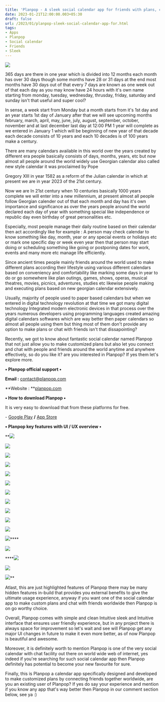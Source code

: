 ```yaml
---
title: 'Planpop - A sleek social calendar app for friends with plans, chat etc.'
date: 2023-01-21T12:00:00.003+05:30
draft: false
url: /2023/01/planpop-sleek-social-calendar-app-for.html
tags: 
- Apps
- Planpop
- Social calendar
- Friends
- Sleek
---
```


 [![](https://lh3.googleusercontent.com/-bTRkh8t_bcY/Y8EEK7atAEI/AAAAAAAAQXE/jy4PnqojjxAicrVfek9nn8GZZH9pTSyCgCNcBGAsYHQ/s1600/1673593896740267-0.png)](https://lh3.googleusercontent.com/-bTRkh8t_bcY/Y8EEK7atAEI/AAAAAAAAQXE/jy4PnqojjxAicrVfek9nn8GZZH9pTSyCgCNcBGAsYHQ/s1600/1673593896740267-0.png) 

  

  

  

365 days are there in one year which is divided into 12 months each month has over 30 days though some months have 28 or 31 days at the end most months have 30 days out of that every 7 days are known as one week out of that each day as you may know have 24 hours with it's own name starting from monday, tuesday, wednesday, thrusday, friday, saturday and sunday isn't that useful and super cool?

  

In sense, a week start from Monday but a month starts from it's 1st day and an year starts 1st day of January after that we will see upcoming months february, march, april, may, june, july, august, september, october, november and at last december last day at 12:00 PM 1 year will complete as we entered in January 1 which will be beginning of new year of that decade each decade consists of 10 years and each 10 decades is of 100 years make a century.

  

There are many calendars available in this world over the years created by different era people basically consists of days, months, years, etc but now almost all people around the world widely use Georgian calendar also called new style calendar it was proclaimed by Pope

Gregory XIII in year 1582 as a reform of the Julian calendar in which at present we are in year 2023 of the 21st century.

  

Now we are In 21st century when 10 centuries basically 1000 years complete we will enter into a new millennium, at present almost all people follow Georgian calender out of that each month and day has it's own importance and significance as over the years people around the world declared each day of year with something special like independence or republic day even birthday of great personalities etc.

  

Especially, most people manage their daily routine based on their calendar then act accordingly like for example : A person may check calendar to know something like day, month, year or any special events or holidays etc or mark one specific day or week even year then that person may start doing or scheduling something like going or postponing dates for work, events and many more etc manage life efficiently.

  

Since ancient times people mainly friends around the world used to make different plans according their lifestyle using various different calendars based on conveniency and comfortability like marking some days in year to do or go somewhere like plan outings, games, shows, operas, musical theatres, movies, picnics, adventures, studies etc likewise people making and executing plans based on new georgian calendar extensively.

  

Usually, majority of people used to paper based calendars but when we entered in digital technology revolution at that time we got many digital technology Integrated modern electronic devices in that process over the years numerous developers using programming languages created amazing digital calendars softwares which are way better then paper calendars so almost all people using them but thing most of them don't provide any option to make plans or chat with friends isn't that dissapointing?

  

Recently, we got to know about fantastic social calendar named Planpop that not just allow you to make customized plans but also let you connect and chat with people and friends around the world anytime and anywhere effectively, so do you like it? are you interested in Planpop? If yes them let's explore more.

  

**• Planpop official support •**

**Email :** [contact@planpop.com](mailto:contact@planpop.com)

**Website : **[planpop.com](http://planpop.com)

**• How to download Planpop •**

It is very easy to download that from these platforms for free.

  

\- [Google Play](https://play.google.com/store/apps/details?id=net.sevendays.alpaca) **/** [App Store](https://apps.apple.com/us/app/id1300063587)

**• Planpop key features with UI / UX overview •**

 **[![](https://lh3.googleusercontent.com/-NL-Ei8UYaXo/Y8EEKDpOlgI/AAAAAAAAQXA/9Ip33RfUGJAtC8Yam6Hw6KC2u7SUWSi6gCNcBGAsYHQ/s1600/1673593893247406-1.png)](https://lh3.googleusercontent.com/-NL-Ei8UYaXo/Y8EEKDpOlgI/AAAAAAAAQXA/9Ip33RfUGJAtC8Yam6Hw6KC2u7SUWSi6gCNcBGAsYHQ/s1600/1673593893247406-1.png) 

 [![](https://lh3.googleusercontent.com/-bo3MDrUFzGQ/Y8EEJTL7GNI/AAAAAAAAQW8/05HgsgLZKXYJZsSrL2rje0zsQMBbnTnJgCNcBGAsYHQ/s1600/1673593890048535-2.png)](https://lh3.googleusercontent.com/-bo3MDrUFzGQ/Y8EEJTL7GNI/AAAAAAAAQW8/05HgsgLZKXYJZsSrL2rje0zsQMBbnTnJgCNcBGAsYHQ/s1600/1673593890048535-2.png) 

 [![](https://lh3.googleusercontent.com/-E_erBqZbiQA/Y8EEIa5Vm_I/AAAAAAAAQW4/NUM_gdgf6ZAeNmYLO_yKjNt9fcBvoWqHQCNcBGAsYHQ/s1600/1673593886988296-3.png)](https://lh3.googleusercontent.com/-E_erBqZbiQA/Y8EEIa5Vm_I/AAAAAAAAQW4/NUM_gdgf6ZAeNmYLO_yKjNt9fcBvoWqHQCNcBGAsYHQ/s1600/1673593886988296-3.png) 

 [![](https://lh3.googleusercontent.com/-kaJyvJDWz-Y/Y8EEHx1wQII/AAAAAAAAQW0/EpTKpuF5gmIx6AFV_jPlUxO3S8-q2tQfgCNcBGAsYHQ/s1600/1673593883665573-4.png)](https://lh3.googleusercontent.com/-kaJyvJDWz-Y/Y8EEHx1wQII/AAAAAAAAQW0/EpTKpuF5gmIx6AFV_jPlUxO3S8-q2tQfgCNcBGAsYHQ/s1600/1673593883665573-4.png) 

 [![](https://lh3.googleusercontent.com/-e-IY0gZJhwU/Y8EEG7geBBI/AAAAAAAAQWw/rnAoJlqdjCshDSe4hSlvyyuOQEgaCh-tACNcBGAsYHQ/s1600/1673593880129794-5.png)](https://lh3.googleusercontent.com/-e-IY0gZJhwU/Y8EEG7geBBI/AAAAAAAAQWw/rnAoJlqdjCshDSe4hSlvyyuOQEgaCh-tACNcBGAsYHQ/s1600/1673593880129794-5.png) 

 [![](https://lh3.googleusercontent.com/-TmRKuUvyFIw/Y8EEGLBWK-I/AAAAAAAAQWs/0d4jjV1X-34KGp6IaKKllkJcGiMDRQ-6QCNcBGAsYHQ/s1600/1673593876662675-6.png)](https://lh3.googleusercontent.com/-TmRKuUvyFIw/Y8EEGLBWK-I/AAAAAAAAQWs/0d4jjV1X-34KGp6IaKKllkJcGiMDRQ-6QCNcBGAsYHQ/s1600/1673593876662675-6.png) 

 [![](https://lh3.googleusercontent.com/-zLSuXqfnFGw/Y8EEFELpmGI/AAAAAAAAQWo/gwU7-XxjpdYi3B54NG9xFN4xazixmaQ3wCNcBGAsYHQ/s1600/1673593873120880-7.png)](https://lh3.googleusercontent.com/-zLSuXqfnFGw/Y8EEFELpmGI/AAAAAAAAQWo/gwU7-XxjpdYi3B54NG9xFN4xazixmaQ3wCNcBGAsYHQ/s1600/1673593873120880-7.png) 

 [![](https://lh3.googleusercontent.com/-5Nm_9GcvstQ/Y8EEEXGBRvI/AAAAAAAAQWk/q1xqkUU5qo0qWKytr_A4yMMN67gq9JyVwCNcBGAsYHQ/s1600/1673593869205629-8.png)](https://lh3.googleusercontent.com/-5Nm_9GcvstQ/Y8EEEXGBRvI/AAAAAAAAQWk/q1xqkUU5qo0qWKytr_A4yMMN67gq9JyVwCNcBGAsYHQ/s1600/1673593869205629-8.png) 

 [![](https://lh3.googleusercontent.com/-TcjpbeO86vI/Y8EEDZTT8fI/AAAAAAAAQWg/QhlDVre4ikQ1X_N39K9enAnB1_RyEzWMgCNcBGAsYHQ/s1600/1673593865763224-9.png)](https://lh3.googleusercontent.com/-TcjpbeO86vI/Y8EEDZTT8fI/AAAAAAAAQWg/QhlDVre4ikQ1X_N39K9enAnB1_RyEzWMgCNcBGAsYHQ/s1600/1673593865763224-9.png) 

 [![](https://lh3.googleusercontent.com/-Y2f1CvBnQhE/Y8EECba0dFI/AAAAAAAAQWc/mYN1tT5oE9Eic6b_VLj_fk_HAE0eFNCxgCNcBGAsYHQ/s1600/1673593862393508-10.png)](https://lh3.googleusercontent.com/-Y2f1CvBnQhE/Y8EECba0dFI/AAAAAAAAQWc/mYN1tT5oE9Eic6b_VLj_fk_HAE0eFNCxgCNcBGAsYHQ/s1600/1673593862393508-10.png) 

 [![](https://lh3.googleusercontent.com/-IOyovhvWNj0/Y8EEBs-TzfI/AAAAAAAAQWY/jIok8CKDCJYuOEZAD-AKVZ2-W5ZYPmewACNcBGAsYHQ/s1600/1673593858691518-11.png)](https://lh3.googleusercontent.com/-IOyovhvWNj0/Y8EEBs-TzfI/AAAAAAAAQWY/jIok8CKDCJYuOEZAD-AKVZ2-W5ZYPmewACNcBGAsYHQ/s1600/1673593858691518-11.png) 

 [![](https://lh3.googleusercontent.com/-p_i0BiRElCw/Y8EEAgGu7XI/AAAAAAAAQWU/d36aQMVWVHA-SMVbzNJIVYstvVM2ot37QCNcBGAsYHQ/s1600/1673593855053561-12.png)](https://lh3.googleusercontent.com/-p_i0BiRElCw/Y8EEAgGu7XI/AAAAAAAAQWU/d36aQMVWVHA-SMVbzNJIVYstvVM2ot37QCNcBGAsYHQ/s1600/1673593855053561-12.png)****

 [![](https://lh3.googleusercontent.com/-cvcYJVPO-2E/Y8ED_ho9eTI/AAAAAAAAQWQ/pUUk1XE1ZwUA3YhN_RpSyHMVlbM2XY7cACNcBGAsYHQ/s1600/1673593851194091-13.png)](https://lh3.googleusercontent.com/-cvcYJVPO-2E/Y8ED_ho9eTI/AAAAAAAAQWQ/pUUk1XE1ZwUA3YhN_RpSyHMVlbM2XY7cACNcBGAsYHQ/s1600/1673593851194091-13.png) 

****[![](https://lh3.googleusercontent.com/-fYR8jIfC47Q/Y8ED-lWhzXI/AAAAAAAAQWM/NsTWqFs38x4yu3yxenCQxX2FI43P5RzlwCNcBGAsYHQ/s1600/1673593847212251-14.png)](https://lh3.googleusercontent.com/-fYR8jIfC47Q/Y8ED-lWhzXI/AAAAAAAAQWM/NsTWqFs38x4yu3yxenCQxX2FI43P5RzlwCNcBGAsYHQ/s1600/1673593847212251-14.png) 

 [![](https://lh3.googleusercontent.com/-QdeBnKkxfMY/Y8ED997lsuI/AAAAAAAAQWI/L3PtUIuoEEoLEBSSv9PYOkjQctte-iYQgCNcBGAsYHQ/s1600/1673593843560441-15.png)](https://lh3.googleusercontent.com/-QdeBnKkxfMY/Y8ED997lsuI/AAAAAAAAQWI/L3PtUIuoEEoLEBSSv9PYOkjQctte-iYQgCNcBGAsYHQ/s1600/1673593843560441-15.png) 

 [![](https://lh3.googleusercontent.com/-feE-eAslso8/Y8ED86OUACI/AAAAAAAAQWE/rdTi2wadXwAAn8PH9HM069mf2prsZzhWACNcBGAsYHQ/s1600/1673593839437345-16.png)](https://lh3.googleusercontent.com/-feE-eAslso8/Y8ED86OUACI/AAAAAAAAQWE/rdTi2wadXwAAn8PH9HM069mf2prsZzhWACNcBGAsYHQ/s1600/1673593839437345-16.png)** 

Atlast, this are just highlighted features of Planpop there may be many hidden features in-build that provides you external benefits to give the ultimate usage experience, anyway if you want one of the social calendar app to make custom plans and chat with friends worldwide then Planpop is on go worthy choice.

  

Overall, Planpop comes with simple and clean Intuitive sleek and Intuitive interface that ensures user friendly experience, but in any project there is always space for improvement so let's wait and see will Planpop get any major UI changes in future to make it even more better, as of now Planpop is beautiful and awesome.

  

Moreover, it is definitely worth to mention Planpop is one of the very social calendar with chat facility out there on world wide web of internet, yes indeed if you're searching for such social calendar app then Planpop definitely has potential to become your new favourite for sure.

  

Finally, this is Planpop a calendar app specifically designed and developed to make customized plans by connecting friends together worldwide, are you an existing user of Planpop? If yes do say your experience and mention if you know any app that's way better then Planpop in our comment section below, see ya :)